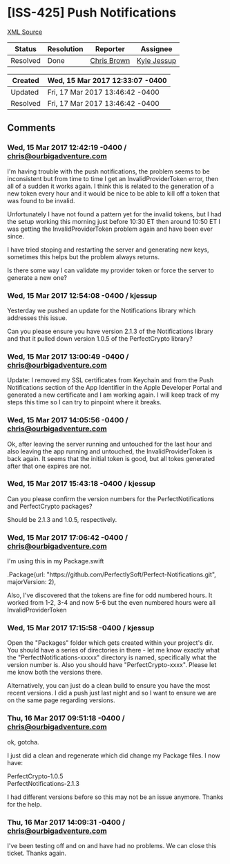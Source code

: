 # [ISS-425] Push Notifications

[XML Source](../xml/ISS-425.xml)
<p></p>





Status|Resolution|Reporter|Assignee
------|----------|--------|--------
Resolved|Done|[Chris Brown](chris@ourbigadventure.com)|[Kyle Jessup]($kjessup)





Created|Wed, 15 Mar 2017 12:33:07 -0400
-------|--------------
Updated|Fri, 17 Mar 2017 13:46:42 -0400
Resolved|Fri, 17 Mar 2017 13:46:42 -0400


## Comments




### Wed, 15 Mar 2017 12:42:19 -0400 / chris@ourbigadventure.com 

<p><p>I'm having trouble with the push notifications, the problem seems to be inconsistent but from time to time I get an InvalidProviderToken error, then all of a sudden it works again.  I think this is related to the generation of a new token every hour and it would be nice to be able to kill off a token that was found to be invalid.</p>

<p>Unfortunately I have not found a pattern yet for the invalid tokens, but I had the setup working this morning just before 10:30 ET then around 10:50 ET I was getting the InvalidProviderToken problem again and have been ever since.</p>

<p>I have tried stoping and restarting the server and generating new keys, sometimes this helps but the problem always returns.</p>

<p>Is there some way I can validate my provider token or force the server to generate a new one?</p></p>


### Wed, 15 Mar 2017 12:54:08 -0400 / kjessup 

<p><p>Yesterday we pushed an update for the Notifications library which addresses this issue.</p>

<p>Can you please ensure you have version 2.1.3 of the Notifications library and that it pulled down version 1.0.5 of the PerfectCrypto library?</p></p>


### Wed, 15 Mar 2017 13:00:49 -0400 / chris@ourbigadventure.com 

<p><p>Update: I removed my SSL certificates from Keychain and from the Push Notifications section of the App Identifier in the Apple Developer Portal and generated a new certificate and I am working again.  I will keep track of my steps this time so I can try to pinpoint where it breaks.</p></p>


### Wed, 15 Mar 2017 14:05:56 -0400 / chris@ourbigadventure.com 

<p><p>Ok, after leaving the server running and untouched for the last hour and also leaving the app running and untouched, the InvalidProviderToken is back again.  It seems that the initial token is good, but all tokes generated after that one expires are not.</p></p>


### Wed, 15 Mar 2017 15:43:18 -0400 / kjessup 

<p><p>Can you please confirm the version numbers for the PerfectNotifications and PerfectCrypto packages?</p>

<p>Should be 2.1.3 and 1.0.5, respectively.</p></p>


### Wed, 15 Mar 2017 17:06:42 -0400 / chris@ourbigadventure.com 

<p><p>I'm using this in my Package.swift</p>

<p>.Package(url: "https://github.com/PerfectlySoft/Perfect-Notifications.git", majorVersion: 2),</p>

<p>Also, I've discovered that the tokens are fine for odd numbered hours.  It worked from 1-2, 3-4 and now 5-6 but the even numbered hours were all InvalidProviderToken</p></p>


### Wed, 15 Mar 2017 17:15:58 -0400 / kjessup 

<p><p>Open the "Packages" folder which gets created within your project's dir. You should have a series of directories in there - let me know exactly what the "PerfectNotifications-xxxxx" directory is named, specifically what the version number is. Also you should have "PerfectCrypto-xxxx". Please let me know both the versions there.</p>

<p>Alternatively, you can just do a clean build to ensure you have the most recent versions. I did a push just last night and so I want to ensure we are on the same page regarding versions.</p></p>


### Thu, 16 Mar 2017 09:51:18 -0400 / chris@ourbigadventure.com 

<p><p>ok, gotcha.</p>

<p>I just did a clean and regenerate which did change my Package files.  I now have:</p>

<p>PerfectCrypto-1.0.5<br/>
PerfectNotifications-2.1.3</p>

<p>I had different versions before so this may not be an issue anymore.  Thanks for the help.</p></p>


### Thu, 16 Mar 2017 14:09:31 -0400 / chris@ourbigadventure.com 

<p><p>I've been testing off and on and have had no problems.  We can close this ticket. Thanks again.</p></p>


